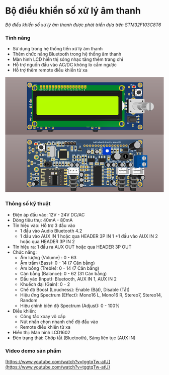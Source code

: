 # Bộ điều khiển số xử lý âm thanh
*Bộ điều khiển số xử lý âm thanh được phát triển dựa trên STM32F103C8T6*

### Tính năng
- Sử dụng trong hệ thống tiền xử lý âm thanh
- Thêm chức năng Bluetooth trong hệ thống âm thanh
- Màn hình LCD hiển thị sóng nhạc tăng thêm trang chí
- Hỗ trợ nguồn đầu vào AC/DC không lo cắm ngược
- Hỗ trợ thêm remote điều khiển từ xa

![Bộ điều khiển số xử lý âm thanh](/images/image-01.png)

### Thông số kỹ thuật
- Điện áp đầu vào: 12V - 24V DC/AC
- Dòng tiêu thụ: 40mA - 80mA
- Tín hiệu vào: Hỗ trợ 3 đầu vào
  + 1 đầu vào Audio Bluetooth 4.2
  + 1 đầu vào AUX IN 1 hoặc qua HEADER 3P IN 1
  +1 đầu vào AUX IN 2 hoặc qua HEADER 3P IN 2
- Tín hiệu ra: 1 đầu ra AUX OUT hoặc qua HEADER 3P OUT
- Chức năng:
  + Âm lượng (Volume) : 0 - 63
  + Âm trầm (Bass): 0 - 14 (7 Cân bằng)
  + Âm bổng (Treble): 0 - 14 (7 Cân bằng)
  + Cân bằng (Balance): 0 - 62 (31 Cân bằng)
  + Đầu vào (Input): Bluetooth, AUX IN 1, AUX IN 2
  + Khuếch đại (Gain): 0 - 2
  + Chế độ Boost (Loudness): Enable (Bật), Disable (Tắt)
  + Hiệu ứng Spectrum (Effect): Mono16 L, Mono16 R, Stereo7, Stereo14, Random
  + Hiệu chỉnh biên độ Spectrum (Adjust): 0 - 100%
- Điều khiển:
  + Công tắc xoay vô cấp
  + Nút nhấn chọn nhanh chế độ đầu vào
  + Remote điều khiển từ xa
- Hiển thị: Màn hình LCD1602
- Đèn trạng thái: Chớp tắt (Bluetooth), Sáng liên tục (AUX IN)

### Video demo sản phẩm
[https://www.youtube.com/watch?v=tggtqTw-atU](https://www.youtube.com/watch?v=tggtqTw-atU)

